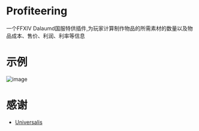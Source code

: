 # Profiteering

一个FFXIV Dalaumd国服特供插件,为玩家计算制作物品的所需素材的数量以及物品成本、售价、利润、利率等信息

# 示例

![image](https://user-images.githubusercontent.com/46422979/221414169-db2778ce-1266-41bf-91ab-89176c13e320.png)

# 感谢
* [Universalis](https://github.com/Universalis-FFXIV/Universalis)
